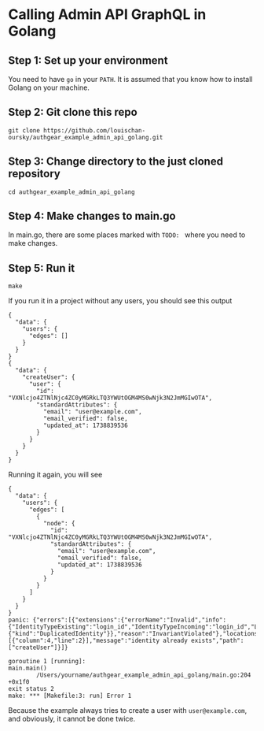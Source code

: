 # Calling Admin API GraphQL in Golang

## Step 1: Set up your environment

You need to have `go` in your `PATH`.
It is assumed that you know how to install Golang on your machine.

## Step 2: Git clone this repo

```
git clone https://github.com/louischan-oursky/authgear_example_admin_api_golang.git
```

## Step 3: Change directory to the just cloned repository

```
cd authgear_example_admin_api_golang
```

## Step 4: Make changes to main.go

In main.go, there are some places marked with `TODO: ` where you need to make changes.

## Step 5: Run it

```
make
```

If you run it in a project without any users, you should see this output

```
{
  "data": {
    "users": {
      "edges": []
    }
  }
}
{
  "data": {
    "createUser": {
      "user": {
        "id": "VXNlcjo4ZTNlNjc4ZC0yMGRkLTQ3YWUtOGM4MS0wNjk3N2JmMGIwOTA",
        "standardAttributes": {
          "email": "user@example.com",
          "email_verified": false,
          "updated_at": 1738839536
        }
      }
    }
  }
}
```

Running it again, you will see

```
{
  "data": {
    "users": {
      "edges": [
        {
          "node": {
            "id": "VXNlcjo4ZTNlNjc4ZC0yMGRkLTQ3YWUtOGM4MS0wNjk3N2JmMGIwOTA",
            "standardAttributes": {
              "email": "user@example.com",
              "email_verified": false,
              "updated_at": 1738839536
            }
          }
        }
      ]
    }
  }
}
panic: {"errors":[{"extensions":{"errorName":"Invalid","info":{"IdentityTypeExisting":"login_id","IdentityTypeIncoming":"login_id","LoginIDTypeExisting":"email","LoginIDTypeIncoming":"email","cause":{"kind":"DuplicatedIdentity"}},"reason":"InvariantViolated"},"locations":[{"column":4,"line":2}],"message":"identity already exists","path":["createUser"]}]}

goroutine 1 [running]:
main.main()
        /Users/yourname/authgear_example_admin_api_golang/main.go:204 +0x1f0
exit status 2
make: *** [Makefile:3: run] Error 1
```

Because the example always tries to create a user with `user@example.com`, and obviously, it cannot be done twice.
